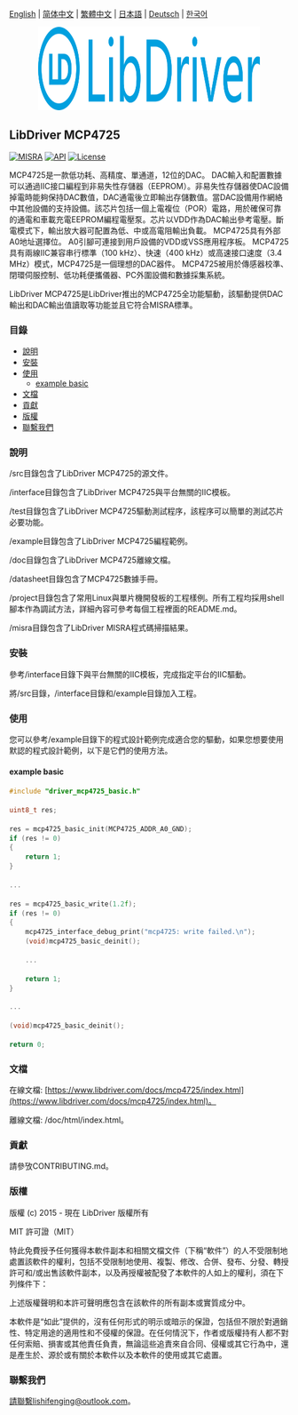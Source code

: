 [English](/README.md) | [ 简体中文](/README_zh-Hans.md) | [繁體中文](/README_zh-Hant.md) | [日本語](/README_ja.md) | [Deutsch](/README_de.md) | [한국어](/README_ko.md)

<div align=center>
<img src="/doc/image/logo.svg" width="400" height="150"/>
</div>

## LibDriver MCP4725

[![MISRA](https://img.shields.io/badge/misra-compliant-brightgreen.svg)](/misra/README.md) [![API](https://img.shields.io/badge/api-reference-blue.svg)](https://www.libdriver.com/docs/mcp4725/index.html) [![License](https://img.shields.io/badge/license-MIT-brightgreen.svg)](/LICENSE)

MCP4725是一款低功耗、高精度、單通道，12位的DAC。 DAC輸入和配置數據可以通過IIC接口編程到非易失性存儲器（EEPROM）。非易失性存儲器使DAC設備掉電時能夠保持DAC數值，DAC通電後立即輸出存儲數值。當DAC設備用作網絡中其他設備的支持設備。該芯片包括一個上電複位（POR）電路，用於確保可靠的通電和車載充電EEPROM編程電壓泵。芯片以VDD作為DAC輸出參考電壓。斷電模式下，輸出放大器可配置為低、中或高電阻輸出負載。 MCP4725具有外部A0地址選擇位。 A0引腳可連接到用戶設備的VDD或VSS應用程序板。 MCP4725具有兩線IIC兼容串行標準（100 kHz）、快速（400 kHz）或高速接口速度（3.4 MHz）模式，MCP4725是一個理想的DAC器件。 MCP4725被用於傳感器校準、閉環伺服控制、低功耗便攜儀器、PC外圍設備和數據採集系統。

LibDriver MCP4725是LibDriver推出的MCP4725全功能驅動，該驅動提供DAC輸出和DAC輸出值讀取等功能並且它符合MISRA標準。

### 目錄

  - [說明](#說明)
  - [安裝](#安裝)
  - [使用](#使用)
    - [example basic](#example-basic)
  - [文檔](#文檔)
  - [貢獻](#貢獻)
  - [版權](#版權)
  - [聯繫我們](#聯繫我們)

### 說明

/src目錄包含了LibDriver MCP4725的源文件。

/interface目錄包含了LibDriver MCP4725與平台無關的IIC模板。

/test目錄包含了LibDriver MCP4725驅動測試程序，該程序可以簡單的測試芯片必要功能。

/example目錄包含了LibDriver MCP4725編程範例。

/doc目錄包含了LibDriver MCP4725離線文檔。

/datasheet目錄包含了MCP4725數據手冊。

/project目錄包含了常用Linux與單片機開發板的工程樣例。所有工程均採用shell腳本作為調試方法，詳細內容可參考每個工程裡面的README.md。

/misra目錄包含了LibDriver MISRA程式碼掃描結果。

### 安裝

參考/interface目錄下與平台無關的IIC模板，完成指定平台的IIC驅動。

將/src目錄，/interface目錄和/example目錄加入工程。

### 使用

您可以參考/example目錄下的程式設計範例完成適合您的驅動，如果您想要使用默認的程式設計範例，以下是它們的使用方法。

#### example basic

```C
#include "driver_mcp4725_basic.h"

uint8_t res;

res = mcp4725_basic_init(MCP4725_ADDR_A0_GND);
if (res != 0)
{
    return 1;
}

...

res = mcp4725_basic_write(1.2f);
if (res != 0)
{
    mcp4725_interface_debug_print("mcp4725: write failed.\n");
    (void)mcp4725_basic_deinit();

    ...
    
    return 1;
}

...

(void)mcp4725_basic_deinit();

return 0;
```

### 文檔

在線文檔: [https://www.libdriver.com/docs/mcp4725/index.html](https://www.libdriver.com/docs/mcp4725/index.html)。

離線文檔: /doc/html/index.html。

### 貢獻

請參攷CONTRIBUTING.md。

### 版權

版權 (c) 2015 - 現在 LibDriver 版權所有

MIT 許可證（MIT）

特此免費授予任何獲得本軟件副本和相關文檔文件（下稱“軟件”）的人不受限制地處置該軟件的權利，包括不受限制地使用、複製、修改、合併、發布、分發、轉授許可和/或出售該軟件副本，以及再授權被配發了本軟件的人如上的權利，須在下列條件下：

上述版權聲明和本許可聲明應包含在該軟件的所有副本或實質成分中。

本軟件是“如此”提供的，沒有任何形式的明示或暗示的保證，包括但不限於對適銷性、特定用途的適用性和不侵權的保證。在任何情況下，作者或版權持有人都不對任何索賠、損害或其他責任負責，無論這些追責來自合同、侵權或其它行為中，還是產生於、源於或有關於本軟件以及本軟件的使用或其它處置。

### 聯繫我們

請聯繫lishifenging@outlook.com。